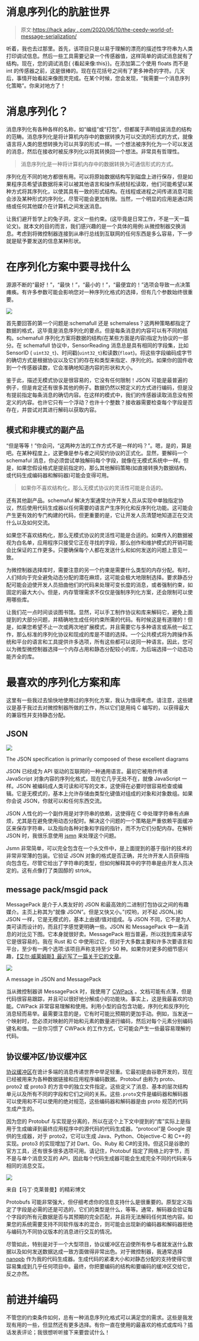 # 消息序列化的肮脏世界

> 原文:[https://hack aday . com/2020/06/10/the-ceedy-world-of-message-serialization/](https://hackaday.com/2020/06/10/the-ceedy-world-of-message-serialization/)

听着，我也去过那里。首先，该项目只是以易于理解的漂亮的描述性字符串为人类打印调试信息。然后一些工具需要记录一个传感器值，这样简单的调试消息就有了结构。现在，您的调试消息{ {看起来像:this}}。在添加第二个使用 floats 而不是 int 的传感器之前，这是很棒的。现在在花括号之间有了更多神奇的字符。几天后，事情开始看起来像图灵完成。在某个时候，您会发现，“我需要一个消息序列化策略”。你来对地方了！

# 消息序列化？

消息序列化有各种各样的名称，如“编组”或“打包”，但都属于声明组装消息的结构的范畴。消息序列化是将计算机内存中的数据转换为可以交流的形式的方式，就像语言将人类的思想转换为可以共享的形式一样。一个想法被序列化为一个可以发送的消息，然后在接收时被反序列化以将其转换回一个想法。非常具有哲理性。

> 消息序列化是一种将计算机内存中的数据转换为可通信形式的方式。

序列化在不同的地方都很有用。可以将原始数据结构写到磁盘上进行保存，但是如果程序员希望该数据将来可以被其他语言和操作系统轻松读取，他们可能希望以某种方式将其序列化，以使其具有一致的形式结构。在线程或进程之间传递消息可能会涉及某种形式的序列化，尽管可能会更加有限。当然，一个明显的应用是通过网络或任何其他媒介在计算机之间发送消息。

让我们避开哲学上的兔子洞，定义一些约束。(这毕竟是日常工作，不是一天一篇论文)。就本文的目的而言，我们感兴趣的是一个具体的用例:从微控制器交换消息。考虑到将微控制器连接到从串行总线到互联网的任何东西是多么容易，下一步就是赋予要发送的信息某种形状。

# 在序列化方案中要寻找什么

源源不断的“最好！”，“最快！”，“最小的！”，“最便宜的！”选项会导致一点决策瘫痪。有许多参数可能会影响您对一种序列化格式的选择，但有几个参数始终很重要。

![](../Images/805dbd2b91e608e8f2801521902e3306.png)

首先要回答的第一个问题是:schemafull 还是 schemaless？这两种策略都指定了数据的格式，这毕竟是消息序列化的要点。但是每条消息的内容可以有不同的结构。schemafull 序列化方案将数据的结构(在某些方面是内容)指定为协议的一部分。在 schemafull 协议中，SensorReading 消息总是具有相同的字段集，比如 SensorID ( `uint32_t`)、时间戳(`uint32_t`)和读数(`float`)。将这些字段编码成字节的确切方式是根据协议以及它们的存在和类型来指定、序列化的。如果你的固件收到一个传感器读数，它会准确地知道内容的形状和大小。

鉴于此，描述无模式协议是很容易的，它没有任何限制！JSON 可能是最普遍的例子，但是肯定还有很多其他的例子。数据仍然以预定义的方式进行编码，但是没有提前指定每条消息的确切内容。在这样的模式中，我们的传感器读取消息没有预定义的内容。也许它只有一个浮动？也许十个整数？接收器需要检查每个字段是否存在，并尝试对其进行解码以获取内容。

## 模式和非模式的副产品

“但是等等！”你会问，“这两种方法的工作方式不是一样的吗？”。嗯，是的，算是吧。在某种程度上，这更像是参与者之间契约协议的正式化。显然，要解码一个 schemaful 消息，你必须尝试单独解码每个字段，就像在无模式系统中一样。但是，如果您假设格式是提前指定的，那么其他解码策略(如直接转换为数据结构，或代码生成编码器和解码器)可能会变得可用。

> 如果你不喜欢结构化，那么无模式协议的灵活性可能是合适的。

还有其他副产品。schemaful 解决方案通常允许开发人员从实现中单独指定协议，然后使用代码生成器以任何需要的语言产生序列化和反序列化功能。这可能会产生更有效的专门构建的代码，但更重要的是，它让开发人员清楚地知道正在交流什么以及如何交流。

如果您不喜欢结构化，那么无模式协议的灵活性可能是合适的。如果传入的数据被视为白名单，应用程序只接受它正在寻找的字段，那么创作和维护模式的开销可能会比保证的工作更多。只要确保每个人都在发送什么和如何发送的问题上意见一致。

为微控制器选择库时，需要注意的另一个约束是需要什么类型的内存分配。有时，人们倾向于完全避免动态分配的潜在麻烦，这可能会极大地限制选择。要求静态分配可能会迫使开发人员扭曲他们的代码来处理可变长度的消息，或者强制约束，如固定的最大大小。但是，内存管理需求不仅仅是强制序列化方案，还会限制可以使用哪些库。

让我们花一点时间谈谈图书馆。显然，可以手工制作协议和库来解码它，避免上面提到的大部分问题，并精确地生成任何约束所需的代码。有时候这是有道理的！但是，如果您希望不止一次或两次地扩展模式，并且需要它与多种语言或系统一起工作，那么标准的序列化协议和现成的库是不错的选择。一个公共模式将为跨操作系统和平台的语言和工具提供许多选项，所有这些都可以说同一种语言。因此，您可以为微型微控制器选择一个内存占用和静态分配较小的库，为后端选择一个动态功能齐全的库。

# 最喜欢的序列化方案和库

这里有一些我过去愉快地使用过的序列化方案，我认为值得考虑。请注意，这些建议是基于我过去对微控制器所做的工作，所以它们是用纯 C 编写的，以获得最大的兼容性并支持静态分配。

## JSON

[![](../Images/8c7df79ed7524fde5101f53ba180bdf9.png)](https://hackaday.com/wp-content/uploads/2020/06/object-na-themed.png)

The JSON specification is primarily composed of these excellent diagrams

JSON 已经成为 API 驱动的互联网的一种通用语言。最初它被用作传递 JavaScript 对象内容的序列化格式，现在它几乎无处不在，就像 JavaScript 一样。JSON 被编码成人类可读和可写的文本，这使得在必要时很容易检查或编辑。它是无模式的，基本上允许存储由类型化键值对组成的对象和对象数组。如果你会说 JSON，你就可以和任何东西交流。

JSON 人性化的一个副作用是对字符串的依赖，这使得在 C 中处理字符串有点麻烦，尤其是在避免使用动态分配时。解决这个问题的一个策略是严重依赖平面缓冲区来保存字符串，以及指向各种对象和字段的指针，而不为它们分配内存。在解析 JSON 时，我很乐意使用 [jsmn](https://zserge.com/jsmn/) 来处理这个问题。

Jsmn 非常简单，可以完全包含在一个头文件中，是上面提到的基于指针的技术的非常非常薄的包装。它验证 JSON 对象的格式是否正确，并允许开发人员获得指向包含在。尽管它给出了字符串的类型，但如何解释其中的字符串是由开发人员决定的。这有点像打了类固醇的 strtok。

## message pack/msgid pack

MessagePack 是介于人类友好的 JSON 和最高效的二进制打包协议之间的有趣媒介。主页上称其为“就像 JSON”。但是又快又小。”(哎哟，对不起 JSON。)和 JSON 一样，它是无模式的，基本上由键/值对组成。与 JSON 不同，它不是为人类可读而设计的，而且打字感觉更明确一些。JSON 和 MessagePack 中一条消息的对比见下图。它本身就很好卖。MessagePack 相当普遍，所以找到库来读写它是很容易的。我在 Rust 和 C 中使用过它，但对于大多数主要和许多次要语言和平台，至少有一两个选项:该项目声称支持至少 50 种。如果你对更多的细节感兴趣，[【艾尔·威莱姆斯】最近写了一篇关于它的文章](https://hackaday.com/2020/03/12/messagepack-is-a-more-efficient-json/)。

[![](../Images/50bc40dd0278e9b9de05f5ea640c2eec.png)](https://hackaday.com/wp-content/uploads/2020/06/msg-themed.png)

A message in JSON and MessagePack

当从微控制器讲 MessagePack 时，我使用了 [CWPack](https://github.com/clwi/CWPack) 。文档可能有点薄，但是代码很容易跟踪，并且可以很好地分解成小的功能块。事实上，这是我最喜欢的功能。CWPack 非常容易理解和使用。利用小型的自包含功能，序列化和反序列化消息轻而易举。最需要注意的是，它有时可能比预期的更加手动。例如，当发送一个映射时，您必须对映射的开始和元素的数量进行编码，然后对每个元素分别编码键名和值。一旦你习惯了 CWPack 的工作方式，它可能会产生一些最容易理解的代码。

## 协议缓冲区/协议缓冲区

[协议缓冲区](https://developers.google.com/protocol-buffers)在诡计多端的消息传递世界中举足轻重。它最初是由谷歌开发的，现在已经被用来为各种数据链接和应用程序编码数据。Protobuf 由称为 proto、proto2 或 proto3 的方言中的独立文件指定。这些定义了消息、基本的层次结构单元以及所有不同的字段和它们之间的关系。这些`.proto`文件是编码器和解码器可以使用和不可以使用的绝对规范，这些编码器和解码器是由 proto 规范的代码生成产生的。

因为您的 Protobuf 与实现是分离的，所以在这个上下文中提到的“库”实际上是指用于生成编译到最终应用程序中的源代码的代码生成器。“protocol”是 Google 提供的生成器，对于 proto2，它可以生成 Java、Python、Objective-C 和 C++的实现。proto3 的实现增加了对 Dart、Go、Ruby 和 C#的支持。但这只是谷歌的官方工具，还有很多很多选项可用。请记住，Protobuf 指定了网络上的字节，而不是与单个消息交互的 API，因此每个代码生成器可能会生成完全不同的代码来与相同的消息交互。

[![](../Images/1cadc2a6af12d72e2030272167902d3e.png)](https://hackaday.com/wp-content/uploads/2020/06/martin-kleppmann-protocol-buffers-themed.png) 

来自【马丁·克莱普曼】的精彩博文

Protobufs 可能非常强大，但仔细考虑你的信息支持什么是很重要的。原型定义指定了字段是必需的还是可选的，它们的类型是什么，等等。通常，解码器会验证每个字段的所有元数据是否与其预期的完全匹配，并且将无法解码任何其他内容。如果您的系统需要支持不同软件版本的混合，则可能会出现新的编码器和解码器拒绝与编码为不同协议版本的消息进行交互的情况。

尽管如此，特别是对于一个大型项目，协议缓冲区在迫使所有参与者就发送什么数据以及如何发送数据达成一致方面做得非常出色。对于微控制器，我通常选择 [nanopb](https://github.com/nanopb/nanopb) 作为我的代码生成器。生成代码的紧凑大小和对静态分配的支持使得它很容易集成到几乎任何项目中。最终，你把要编码的结构和要编码的缓冲区交给它，反之亦然。

# 前进并编码

不管您的约束条件如何，总有一种消息序列化格式可以满足您的需求。这些是我发现有用的一些，但显然还有更多选择。有你一直在使用的最喜欢的格式或库吗？插话发表评论；我很想听听接下来要尝试什么！